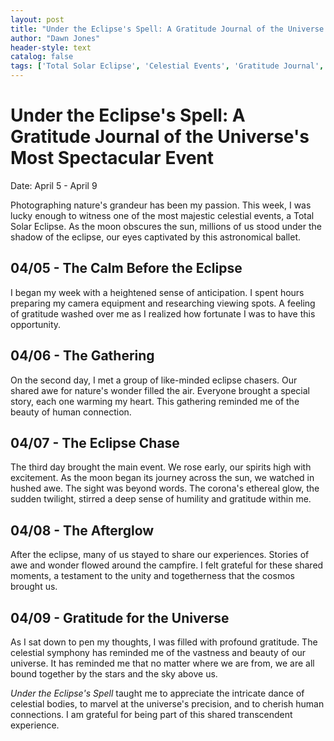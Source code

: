 ```yaml
---
layout: post
title: "Under the Eclipse's Spell: A Gratitude Journal of the Universe's Most Spectacular Event"
author: "Dawn Jones"
header-style: text
catalog: false
tags: ['Total Solar Eclipse', 'Celestial Events', 'Gratitude Journal', "Nature's Grandeur", 'Cosmic Experience']
---
```


# Under the Eclipse's Spell: A Gratitude Journal of the Universe's Most Spectacular Event

Date: April 5 - April 9

Photographing nature's grandeur has been my passion. This week, I was lucky enough to witness one of the most majestic celestial events, a Total Solar Eclipse. As the moon obscures the sun, millions of us stood under the shadow of the eclipse, our eyes captivated by this astronomical ballet.

## 04/05 - The Calm Before the Eclipse

I began my week with a heightened sense of anticipation. I spent hours preparing my camera equipment and researching viewing spots. A feeling of gratitude washed over me as I realized how fortunate I was to have this opportunity.

## 04/06 - The Gathering

On the second day, I met a group of like-minded eclipse chasers. Our shared awe for nature's wonder filled the air. Everyone brought a special story, each one warming my heart. This gathering reminded me of the beauty of human connection.

## 04/07 - The Eclipse Chase

The third day brought the main event. We rose early, our spirits high with excitement. As the moon began its journey across the sun, we watched in hushed awe. The sight was beyond words. The corona's ethereal glow, the sudden twilight, stirred a deep sense of humility and gratitude within me.

## 04/08 - The Afterglow

After the eclipse, many of us stayed to share our experiences. Stories of awe and wonder flowed around the campfire. I felt grateful for these shared moments, a testament to the unity and togetherness that the cosmos brought us.

## 04/09 - Gratitude for the Universe

As I sat down to pen my thoughts, I was filled with profound gratitude. The celestial symphony has reminded me of the vastness and beauty of our universe. It has reminded me that no matter where we are from, we are all bound together by the stars and the sky above us.

*Under the Eclipse's Spell* taught me to appreciate the intricate dance of celestial bodies, to marvel at the universe's precision, and to cherish human connections. I am grateful for being part of this shared transcendent experience.
